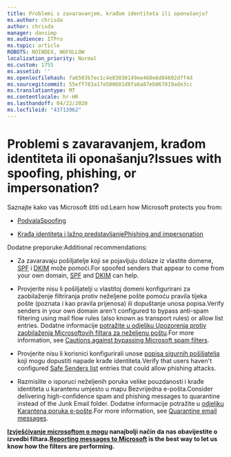 ```yaml
---
title: Problemi s zavaravanjem, krađom identiteta ili oponašanju?
ms.author: chrisda
author: chrisda
manager: dansimp
ms.audience: ITPro
ms.topic: article
ROBOTS: NOINDEX, NOFOLLOW
localization_priority: Normal
ms.custom: 1755
ms.assetid: ''
ms.openlocfilehash: fa6503b7ec1c4e83030149ee460e6d84602d7f4d
ms.sourcegitcommit: 55eff703a17e500681d8fa6a87eb067019ade3cc
ms.translationtype: MT
ms.contentlocale: hr-HR
ms.lasthandoff: 04/22/2020
ms.locfileid: "43713962"
---
```

# <a name="issues-with-spoofing-phishing-or-impersonation"></a><span data-ttu-id="3765c-102">Problemi s zavaravanjem, krađom identiteta ili oponašanju?</span><span class="sxs-lookup"><span data-stu-id="3765c-102">Issues with spoofing, phishing, or impersonation?</span></span>

<span data-ttu-id="3765c-103">Saznajte kako vas Microsoft štiti od:</span><span class="sxs-lookup"><span data-stu-id="3765c-103">Learn how Microsoft protects you from:</span></span>

- [<span data-ttu-id="3765c-104">Podvala</span><span class="sxs-lookup"><span data-stu-id="3765c-104">Spoofing</span></span>](https://docs.microsoft.com/office365/securitycompliance/anti-spoofing-protection)

- [<span data-ttu-id="3765c-105">Krađa identiteta i lažno predstavljanje</span><span class="sxs-lookup"><span data-stu-id="3765c-105">Phishing and impersonation</span></span>](https://docs.microsoft.com/office365/securitycompliance/atp-anti-phishing)

<span data-ttu-id="3765c-106">Dodatne preporuke:</span><span class="sxs-lookup"><span data-stu-id="3765c-106">Additional recommendations:</span></span>

- <span data-ttu-id="3765c-107">Za zavaravaju pošiljatelje koji se pojavljuju dolaze iz vlastite domene, [SPF](https://docs.microsoft.com/office365/securitycompliance/set-up-spf-in-office-365-to-help-prevent-spoofing) i [DKIM](https://docs.microsoft.com/office365/securitycompliance/use-dkim-to-validate-outbound-email) može pomoći.</span><span class="sxs-lookup"><span data-stu-id="3765c-107">For spoofed senders that appear to come from your own domain, [SPF](https://docs.microsoft.com/office365/securitycompliance/set-up-spf-in-office-365-to-help-prevent-spoofing) and [DKIM](https://docs.microsoft.com/office365/securitycompliance/use-dkim-to-validate-outbound-email) can help.</span></span>

- <span data-ttu-id="3765c-108">Provjerite nisu li pošiljatelji u vlastitoj domeni konfigurirani za zaobilaženje filtriranja protiv neželjene pošte pomoću pravila tijeka pošte (poznata i kao pravila prijenosa) ili dopuštanje unosa popisa.</span><span class="sxs-lookup"><span data-stu-id="3765c-108">Verify senders in your own domain aren't configured to bypass anti-spam filtering using mail flow rules (also known as transport rules) or allow list entries.</span></span> <span data-ttu-id="3765c-109">Dodatne informacije [potražite u odjeljku Upozorenja protiv zaobilaženja Microsoftovih filtara za neželjenu poštu](https://docs.microsoft.com/exchange/troubleshoot/antispam/cautions-against-bypassing-spam-filters).</span><span class="sxs-lookup"><span data-stu-id="3765c-109">For more information, see [Cautions against bypassing Microsoft spam filters](https://docs.microsoft.com/exchange/troubleshoot/antispam/cautions-against-bypassing-spam-filters).</span></span>

- <span data-ttu-id="3765c-110">Provjerite nisu li korisnici konfigurirali unose [popisa sigurnih pošiljatelja](https://support.office.com/article/BE1BAEA0-BEAB-4A30-B968-9004332336CE) koji mogu dopustiti napade krađe identiteta.</span><span class="sxs-lookup"><span data-stu-id="3765c-110">Verify that users haven't configured [Safe Senders list](https://support.office.com/article/BE1BAEA0-BEAB-4A30-B968-9004332336CE) entries that could allow phishing attacks.</span></span>

- <span data-ttu-id="3765c-111">Razmislite o isporuci neželjenih poruka velike pouzdanosti i krađe identiteta u karantenu umjesto u mapu Bezvrijedna e-pošta.</span><span class="sxs-lookup"><span data-stu-id="3765c-111">Consider delivering high-confidence spam and phishing messages to quarantine instead of the Junk Email folder.</span></span> <span data-ttu-id="3765c-112">Dodatne informacije potražite u [odjeljku Karantena poruka e-pošte](https://docs.microsoft.com/office365/securitycompliance/quarantine-email-messages).</span><span class="sxs-lookup"><span data-stu-id="3765c-112">For more information, see [Quarantine email messages](https://docs.microsoft.com/office365/securitycompliance/quarantine-email-messages).</span></span>

<span data-ttu-id="3765c-113">**[Izvješćivanje microsoftom o mogu](https://support.office.com/article/b5caa9f1-cdf3-4443-af8c-ff724ea719d2) nanajbolji način da nas obavijestite o izvedbi filtara.**</span><span class="sxs-lookup"><span data-stu-id="3765c-113">**[Reporting messages to Microsoft](https://support.office.com/article/b5caa9f1-cdf3-4443-af8c-ff724ea719d2) is the best way to let us know how the filters are performing.**</span></span>
